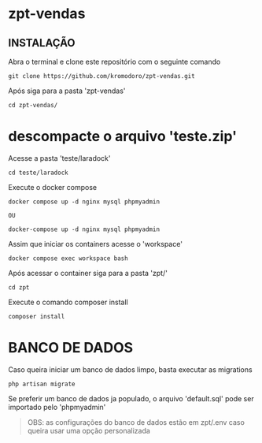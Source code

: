 # zpt-vendas

## INSTALAÇÃO

Abra o terminal e clone este repositório com o seguinte comando
```
git clone https://github.com/kromodoro/zpt-vendas.git
```
Após siga para a pasta 'zpt-vendas'
```
cd zpt-vendas/
```

# descompacte o arquivo 'teste.zip'

Acesse a pasta 'teste/laradock'
```
cd teste/laradock
```

Execute o docker compose
```
docker compose up -d nginx mysql phpmyadmin

OU

docker-compose up -d nginx mysql phpmyadmin
```

Assim que iniciar os containers acesse o 'workspace'
```
docker compose exec workspace bash
```

Após acessar o container siga para a pasta 'zpt/'
```
cd zpt
```

Execute o comando composer install
```
composer install
```

# BANCO DE DADOS

Caso queira iniciar um banco de dados limpo, basta executar as migrations
```
php artisan migrate
```

Se preferir um banco de dados ja populado, o arquivo 'default.sql' pode ser importado pelo 'phpmyadmin'

> OBS: as configurações do banco de dados estão em zpt/.env caso queira usar uma opção personalizada

